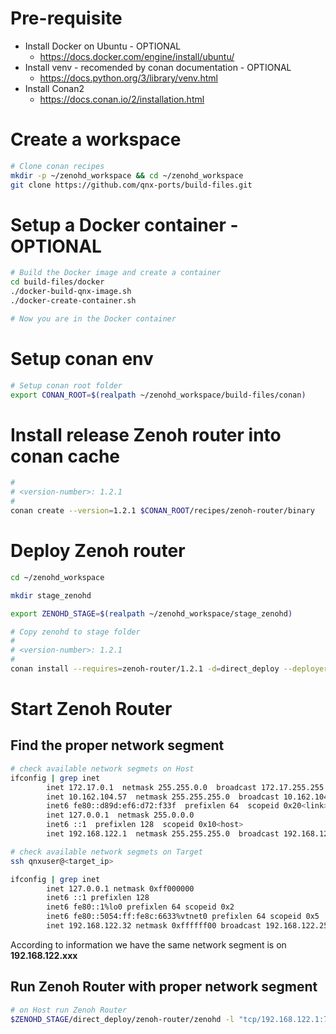 # Pre-requisite

* Install Docker on Ubuntu - OPTIONAL
  - https://docs.docker.com/engine/install/ubuntu/
* Install venv - recomended by conan documentation - OPTIONAL
  - https://docs.python.org/3/library/venv.html
* Install Conan2
  - https://docs.conan.io/2/installation.html

# Create a workspace

```bash
# Clone conan recipes
mkdir -p ~/zenohd_workspace && cd ~/zenohd_workspace
git clone https://github.com/qnx-ports/build-files.git
```

# Setup a Docker container - OPTIONAL
```bash
# Build the Docker image and create a container
cd build-files/docker
./docker-build-qnx-image.sh
./docker-create-container.sh

# Now you are in the Docker container
```

# Setup conan env
```bash
# Setup conan root folder
export CONAN_ROOT=$(realpath ~/zenohd_workspace/build-files/conan)
```

# Install release Zenoh router into conan cache
```bash
#
# <version-number>: 1.2.1
#
conan create --version=1.2.1 $CONAN_ROOT/recipes/zenoh-router/binary
```

# Deploy Zenoh router
```bash
cd ~/zenohd_workspace

mkdir stage_zenohd

export ZENOHD_STAGE=$(realpath ~/zenohd_workspace/stage_zenohd)

# Copy zenohd to stage folder
#
# <version-number>: 1.2.1
#
conan install --requires=zenoh-router/1.2.1 -d=direct_deploy --deployer-folder=$ZENOHD_STAGE
```

# Start Zenoh Router

## Find the proper network segment
```bash
# check available network segmets on Host
ifconfig | grep inet
        inet 172.17.0.1  netmask 255.255.0.0  broadcast 172.17.255.255
        inet 10.162.104.57  netmask 255.255.255.0  broadcast 10.162.104.255
        inet6 fe80::d89d:ef6:d72:f33f  prefixlen 64  scopeid 0x20<link>
        inet 127.0.0.1  netmask 255.0.0.0
        inet6 ::1  prefixlen 128  scopeid 0x10<host>
        inet 192.168.122.1  netmask 255.255.255.0  broadcast 192.168.122.255

# check available network segmets on Target
ssh qnxuser@<target_ip>

ifconfig | grep inet
        inet 127.0.0.1 netmask 0xff000000
        inet6 ::1 prefixlen 128
        inet6 fe80::1%lo0 prefixlen 64 scopeid 0x2
        inet6 fe80::5054:ff:fe8c:6633%vtnet0 prefixlen 64 scopeid 0x5
        inet 192.168.122.32 netmask 0xffffff00 broadcast 192.168.122.255
```
According to information we have the same network segment is on **192.168.122.xxx**

## Run Zenoh Router with proper network segment
```bash
# on Host run Zenoh Router
$ZENOHD_STAGE/direct_deploy/zenoh-router/zenohd -l "tcp/192.168.122.1:7447"
```
